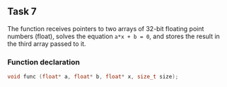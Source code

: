 ## Task 7

The function receives pointers to two arrays of 32-bit floating point numbers (float), solves the equation `a*x + b = 0`, and stores the result in the third array passed to it.

### Function declaration

```c
void func (float* a, float* b, float* x, size_t size);
```
